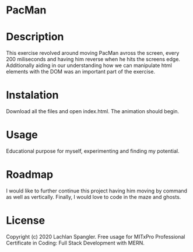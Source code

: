 # PacMan
# Description
This exercise revolved around moving PacMan avross the screen, every 200 miliseconds and having him reverse when he hits the screens edge. Additionally aiding in our understanding how we can manipulate html elements with the DOM was an important part of the exercise.

# Instalation
Download all the files and open index.html. The animation should begin.

# Usage
Educational purpose for myself, experimenting and finding my potential.

# Roadmap
I would like to further continue this project having him moving by command as well as vertically. Finally, I would love to code in the maze and ghosts.

# License
Copyright (c) 2020 Lachlan Spangler. Free usage for MITxPro Professional Certificate in Coding: Full Stack Development with MERN.
